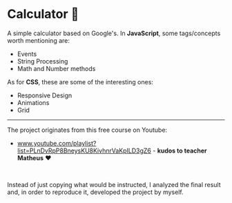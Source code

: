 # Calculator 🧮

A simple calculator based on Google's. In **JavaScript**, some tags/concepts worth mentioning are:

* Events
* String Processing
* Math and Number methods

As for **CSS**, these are some of the interesting ones:

* Responsive Design
* Animations
* Grid

<hr>

The project originates from this free course on Youtube:
* www.youtube.com/playlist?list=PLnDvRpP8BneysKU8KivhnrVaKpILD3gZ6 - **kudos to teacher Matheus** ❤️

<br>

Instead of just copying what would be instructed, I analyzed the final result and, in order to reproduce it, developed the project by myself.

